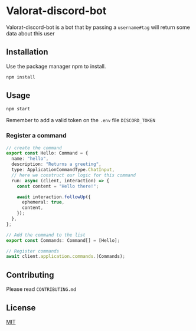 # Valorat-discord-bot

Valorat-discord-bot is a bot that by passing a `username#tag` will return some data about this user

## Installation

Use the package manager npm to install.

```bash
npm install
```

## Usage

```bash
npm start
```

Remember to add a valid token on the `.env` file `DISCORD_TOKEN`

### Register a command

```typescript
// create the command
export const Hello: Command = {
  name: "hello",
  description: "Returns a greeting",
  type: ApplicationCommandType.ChatInput,
  // here we construct our logic for this command
  run: async (client, interaction) => {
    const content = "Hello there!";

    await interaction.followUp({
      ephemeral: true,
      content,
    });
  },
};

// Add the command to the list
export const Commands: Command[] = [Hello];

// Register commands
await client.application.commands.(Commands);
```

## Contributing

Please read `CONTRIBUTING.md`

## License

[MIT](https://choosealicense.com/licenses/mit/)
